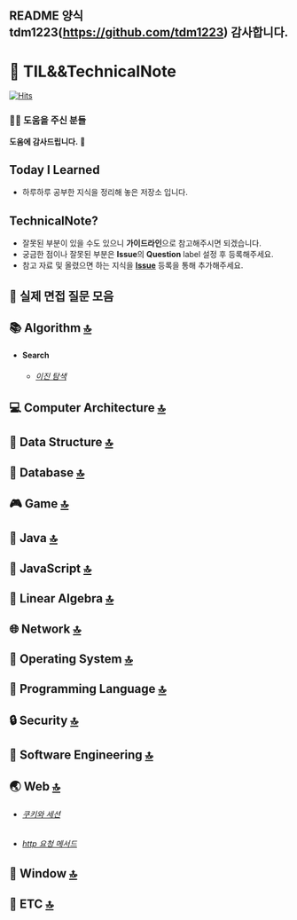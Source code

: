 <a id="top">

</a>

## README 양식 tdm1223(https://github.com/tdm1223) 감사합니다.

:book: TIL&&TechnicalNote
===
[![Hits](https://hits.seeyoufarm.com/api/count/incr/badge.svg?url=https%3A%2F%2Fgithub.com%2FEndki%2FTIL-TechNote%2F&count_bg=%2379C83D&title_bg=%23555555&icon=&icon_color=%23E7E7E7&title=hits&edge_flat=false)](https://hits.seeyoufarm.com)


### :frowning_man: **도움을 주신 분들**

**도움에 감사드립니다.** :pray:

## Today I Learned
- 하루하루 공부한 지식을 정리해 놓은 저장소 입니다.

## TechnicalNote?
- 잘못된 부분이 있을 수도 있으니 **가이드라인**으로 참고해주시면 되겠습니다.
- 궁금한 점이나 잘못된 부분은 **Issue**의 **Question** label 설정 후 등록해주세요.
- 참고 자료 및 올렸으면 하는 지식을 **[Issue](https://github.com/jobhope/TechnicalNote/issues)** 등록을 통해 추가해주세요.

## :microphone: 실제 면접 질문 모음  

## :books: Algorithm [:top:](#top)

- #### Search 

  - ###### [이진 탐색](https://github.com/Endki/TIL-TechNote/blob/main/algorithm/Search/%EC%9D%B4%EC%A7%84%20%ED%83%90%EC%83%89.md)

## :computer: Computer Architecture [:top:](#top)

## :evergreen_tree: Data Structure [:top:](#top)

## :floppy_disk: Database [:top:](#top)

## :video_game: Game [:top:](#top)

## :lips: Java [:top:](#top)

## :stars: JavaScript [:top:](#top)

## :1234: Linear Algebra [:top:](#top)

## :globe_with_meridians: Network [:top:](#top)

## :bus: Operating System [:top:](#top)

## :speech_balloon: Programming Language [:top:](#top)

## :lock: Security [:top:](#top)

## :hammer: Software Engineering [:top:](#top)

## :earth_asia: Web [:top:](#top)

- ###### [쿠키와 세션](https://github.com/Endki/TIL-TechNote/blob/main/web/Cookie%26Session.md)
- ###### [http 요청 메서드](https://github.com/Endki/TIL-TechNote/blob/main/web/HTTP_REQUEST_METHODS.md)

## :open_file_folder: Window [:top:](#top)

## :guitar: ETC [:top:](#top)

